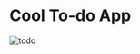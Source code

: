 # Cool To-do App

![todo](https://github.com/user-attachments/assets/dd24de4f-e161-4558-8de0-9be205a04cdc)
